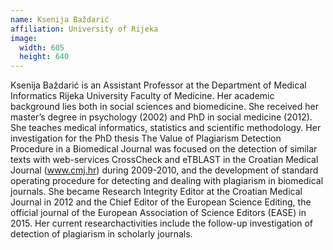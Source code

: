 ```yaml
---
name: Ksenija Baždarić
affiliation: University of Rijeka
image:
  width: 605
  height: 640
---
```


Ksenija Baždarić is an Assistant Professor at the Department of Medical Informatics Rijeka University Faculty of Medicine. Her academic background lies both in social sciences and biomedicine. She received her master’s degree in psychology (2002) and PhD in social medicine (2012). She teaches medical informatics, statistics and scientific methodology. Her investigation for the PhD thesis The Value of Plagiarism Detection Procedure in a Biomedical Journal was focused on the detection of similar texts with web-services CrossCheck and eTBLAST in the Croatian Medical Journal (www.cmj.hr) during 2009-2010, and the development of standard operating procedure for detecting and dealing with plagiarism in biomedical journals. She became Research Integrity Editor at the Croatian Medical Journal in 2012 and the Chief Editor of the European Science Editing, the official journal of the European Association of Science Editors (EASE) in 2015. Her current researchactivities include the follow-up investigation of detection of plagiarism in scholarly journals.
